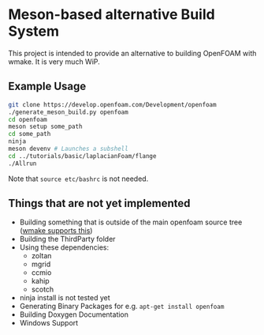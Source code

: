 # Meson-based alternative Build System

This project is intended to provide an alternative to building OpenFOAM with wmake. It is very much WiP.

## Example Usage

```bash
git clone https://develop.openfoam.com/Development/openfoam
./generate_meson_build.py openfoam
cd openfoam
meson setup some_path
cd some_path
ninja
meson devenv # Launches a subshell
cd ../tutorials/basic/laplacianFoam/flange
./Allrun
```

Note that `source etc/bashrc` is not needed.

## Things that are not yet implemented

- Building something that is outside of the main openfoam source tree ([wmake supports this](https://doc.cfd.direct/openfoam/user-guide-v10/compiling-applications#x10-830003.2.7))
- Building the ThirdParty folder
- Using these dependencies:
  - zoltan
  - mgrid
  - ccmio
  - kahip
  - scotch
- ninja install is not tested yet
- Generating Binary Packages for e.g. `apt-get install openfoam`
- Building Doxygen Documentation
- Windows Support
